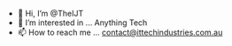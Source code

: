 - 👋 Hi, I’m @TheIJT
- 👀 I’m interested in ... Anything Tech
- 📫 How to reach me ... contact@ittechindustries.com.au

<!---
TheIJT/TheIJT is a ✨ special ✨ repository because its `README.md` (this file) appears on your GitHub profile.
You can click the Preview link to take a look at your changes.
--->
